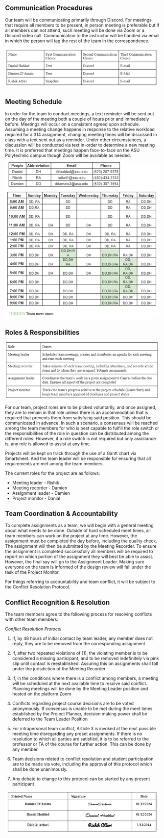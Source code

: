 

## Communication Procedures 
Our team will be communicating primarily through Discord. For meetings that require all members to be present, in person meeting is preferable but if all members can not attend, such meeting will be done via Zoom or a Discord video call.
Communication to the instructor will be handled via email in which the person will tag the rest of the team in the correspondence. 

![OH NO](Communication%20channel.png)

## Meeting Schedule
In order for the team to conduct meetings, a text reminder will be sent out on the day of the meeting both a couple of hours prior and immediately before. Meetings will occur on a consistent agreed upon schedule. Assuming a meeting change happens in response to the relative workload required for a 314 assignment, changing meeting times will be discussed in class with a text sent out as a reminder. Under other circumstances, a discussion will be conducted via text in-order to determine a new meeting time. It is preferred that meetings happen face-to-face on the ASU Polytechnic campus though Zoom will be available as needed. 

![OH NO!](Contact%20and%20Scheduling.png)

## Roles & Responsibilities

![OH NO!](Roles%20and%20Responsibilites.png) 


For our team, project roles are to be picked voluntarily, and once assigned, they are to remain in that role unless there is an accommodation that is required that prevents them from satisfying said position. This should be communicated in advance. In such a scenario, a consensus will be reached among the team members for who is best capable to fulfill the role switch or the responsibilities of the role in question can be distributed among the different roles. However, if a role switch is not required but only assistance is, any role is allowed to assist at any time. 

Projects will be kept on track through the use of a Gantt chart via Smartsheet. And the team leader will be responsible for ensuring that all requirements are met among the team members. 

The current roles for the project are as follows:

* Meeting leader - Rishik
* Meeting recorder - Damien
* Assignment leader - Damien
* Project monitor - Danial

## Team Coordination & Accountability 

To complete assignments as a team, we will begin with a general meeting about what needs to be done. Outside of hard scheduled meet times, all team members can work on the project at any time. However, the assignment must be completed the day before, including the quality check. The assignment will then be submitted by the Meeting Recorder. To ensure the assignment is completed successfully all members will be required to report on which portion of the assignment they will best be able to assist. However, the final say will go to the Assignment Leader. Making sure everyone on the team is informed of the design review will fall under the task of the Project Monitor.


For things referring to accountability and team conflict, it will be subject to the Conflict Resolution Protocol. 

## Conflict Recognition & Resolution
The team members agree to the following process for resolving conflicts with other team members: 

_Conflict Resolution Protocol_

1) If, by 48 hours of initial contact by team leader, any member does not reply, they are to be removed from the corresponding assignment 

2) If, after two repeated violations of [1], the violating member is to be considered a missing participant, and to be removed indefinitely via pink slip until contact is reestablished. Assuring this on assignments shall fall under the jurisdiction of the Meeting Recorder

3) If, in the conditions where there is a conflict among members, a meeting will be scheduled at the next available time to resolve said conflict. Planning meetings will be done by the Meeting Leader position and hosted on the platform Zoom

4) Conflicts regarding project course decisions are to be voted anonymously. If consensus is unable to be met during the meet times established by the Project Planner, decision making power shall be deferred to the Team Leader Position

5) For intrapersonal team conflict, Article 3 is invoked at the next possible meeting time disregarding any preset assignments. If there is no resolution to which all parties are satisfied, it is to be referred to the professor or TA of the course for further action. This can be done by any member. 

6) Team decisions related to conflict resolution and student participation are to be made via vote, including the approval of this protocol which shall be done unanimously.

7) Any debate to change to this protocol can be started by any present participant

![OH NO!](Signatures.png)
